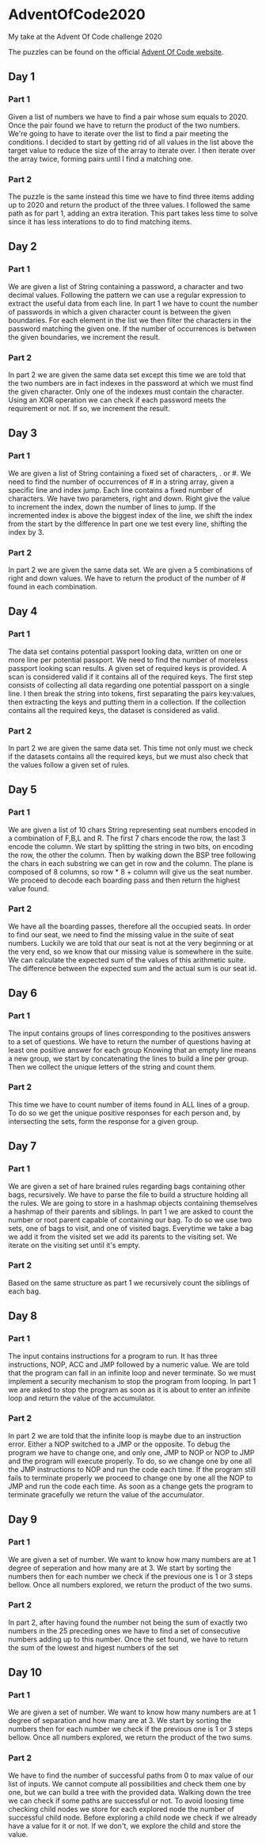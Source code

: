 # AdventOfCode2020
My take at the Advent Of Code challenge 2020

The puzzles can be found on the official [Advent Of Code website](https://adventofcode.com/2020).

## Day 1

### Part 1

Given a list of numbers we have to find a pair whose sum equals to 2020. Once the pair found we have to return the product of the two numbers.
We're going to have to iterate over the list to find a pair meeting the conditions. I decided to start by getting rid of all values in the list above the target value to reduce the size of the array to iterate over.
I then iterate over the array twice, forming pairs until I find a matching one.

### Part 2

The puzzle is the same instead this time we have to find three items adding up to 2020 and return the product of the three values. I followed the same path as for part 1, adding an extra iteration. This part takes less time to solve since it has less interations to do to find matching items.

## Day 2

### Part 1

We are given a list of String containing a password, a character and two decimal values. Following the pattern we can use a regular expression to extract the useful data from each line.
In part 1 we have to count the number of passwords in which a given character count is between the given boundaries.
For each element in the list we then filter the characters in the password matching the given one. If the number of occurrences is between the given boundaries, we increment the result.

### Part 2

In part 2 we are given the same data set except this time we are told that the two numbers are in fact indexes in the password at which we must find the given character. Only one of the indexes must contain the character.
Using an XOR operation we can check if each password meets the requirement or not. If so, we increment the result.  

## Day 3

### Part 1

We are given a list of String containing a fixed set of characters, . or #.
We need to find the number of occurrences of # in a string array, given a specific line and index jump.
Each line contains a fixed number of characters. We have two parameters, right and down. 
Right give the value to increment the index, down the number of lines to jump.
If the incremented index is above the biggest index of the line, we shift the index from the start by the difference
In part one we test every line, shifting the index by 3.
    
### Part 2

In part 2 we are given the same data set. We are given a 5 combinations of right and down values. We have to return the product of the number of # found in each combination.

## Day 4

### Part 1

The data set contains potential passport looking data, written on one or more line per potential passport.
We need to find the number of moreless passport looking scan results. A given set of required keys is provided. A scan is considered valid if it contains all of the required keys.
The first step consists of collecting all data regarding one potential passport on a single line. I then break the string into tokens, first separating the pairs key:values, then extracting the keys and putting them in a collection. If the collection contains all the required keys, the dataset is considered as valid.
    
### Part 2

In part 2 we are given the same data set. This time not only must we check if the datasets contains all the required keys, but we must also check that the values follow a given set of rules.

## Day 5

### Part 1

We are given a list of 10 chars String representing seat numbers encoded in a combination of F,B,L and R. The first 7 chars encode the row, the last 3 encode the column.
We start by splitting the string in two bits, on encoding the row, the other the column. Then by walking down the BSP tree following the chars in each substring we can get in row and the column.
The plane is composed of 8 columns, so row * 8 + column will give us the seat number.
We proceed to decode each boarding pass and then return the highest value found. 
    
### Part 2

We have all the boarding passes, therefore all the occupied seats. In order to find our seat, we need to find the missing value in the suite of seat numbers. Luckily we are told that our seat is not at the very beginning or at the very end, so we know that our missing value is somewhere in the suite.
We can calculate the expected sum of the values of this arithmetic suite.
The difference between the expected sum and the actual sum is our seat id.

## Day 6

### Part 1

The input contains groups of lines corresponding to the positives answers to a set of questions.
We have to return the number of questions having at least one positive answer for each group
Knowing that an empty line means a new group, we start by concatenating the lines to build a line per group.
Then we collect the unique letters of the string and count them.
    
### Part 2

This time we have to count number of items found in ALL lines of a group.
To do so we get the unique positive responses for each person and, by intersecting the sets, form the response for a given group.


## Day 7

### Part 1

We are given a set of hare brained rules regarding bags containing other bags, recursively.
We have to parse the file to build a structure holding all the rules.
We are going to store in a hashmap objects containing themselves a hashmap of their parents and siblings.
In part 1 we are asked to count the number or root parent capable of containing our bag.
To do so we use two sets, one of bags to visit, and one of visited bags. Everytime we take a bag we add it from the visited set we add its parents to the visiting set.
We iterate on the visiting set until it's empty.    

### Part 2

Based on the same structure as part 1 we recursively count the siblings of each bag.


## Day 8

### Part 1

The input contains instructions for a program to run. It has three instructions, NOP, ACC and JMP followed by a numeric value.
We are told that the program can fall in an infinite loop and never terminate. So we must implement a security mechanism to stop the program from looping.
In part 1 we are asked to stop the program as soon as it is about to enter an infinite loop and return the value of the accumulator.

### Part 2

In part 2 we are told that the infinite loop is maybe due to an instruction error. Either a NOP switched to a JMP or the opposite.
To debug the program we have to change one, and only one, JMP to NOP or NOP to JMP and the program will execute properly.
To do, so we change one by one all the JMP instructions to NOP and run the code each time. If the program still fails to terminate properly
we proceed to change one by one all the NOP to JMP and run the code each time.
As soon as a change gets the program to terminate gracefully we return the value of the accumulator.


## Day 9

### Part 1

We are given a set of number. We want to know how many numbers are at 1 degree of seperation and how many are at 3.
We start by sorting the numbers then for each number we check if the previous one is 1 or 3 steps bellow.
Once all numbers explored, we return the product of the two sums.

### Part 2

In part 2, after having found the number not being the sum of exactly two numbers in the 25 preceding ones we have to find a set of
consecutive numbers adding up to this number. Once the set found, we have to return the sum of the lowest and higest numbers of the set


## Day 10

### Part 1

We are given a set of number. We want to know how many numbers are at 1 degree of separation and how many are at 3.
We start by sorting the numbers then for each number we check if the previous one is 1 or 3 steps bellow.
Once all numbers explored, we return the product of the two sums.

### Part 2

We have to find the number of successful paths from 0 to max value of our list of inputs.
We cannot compute all possibilities and check them one by one, but we can build a tree with the provided data.
Walking down the tree we can check if some paths are successful or not.
To avoid loosing time checking child nodes we store for each explored node the number of successful child node.
Before exploring a child node we check if we already have a value for it or not. If we don't, we explore the child and store the value.